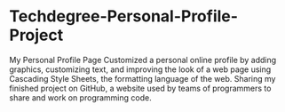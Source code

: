 # Techdegree-Personal-Profile-Project
My Personal Profile Page
Customized a personal online profile by adding graphics, customizing text, and improving the look of a web page using Cascading Style Sheets, the formatting language of the web. Sharing my finished project on GitHub, a website used by teams of programmers to share and work on programming code.
